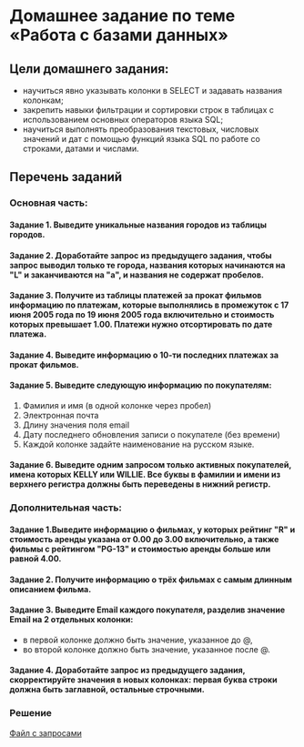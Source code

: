 # Домашнее задание по теме «Работа с базами данных»

## Цели домашнего задания:

- научиться явно указывать колонки в SELECT и задавать названия колонкам;
- закрепить навыки фильтрации и сортировки строк в таблицах с использованием основных операторов языка SQL;
- научиться выполнять преобразования текстовых, числовых значений и дат с помощью функций языка SQL по работе со строками, датами и числами.

## Перечень заданий

### Основная часть:

#### Задание 1. Выведите уникальные названия городов из таблицы городов.

#### Задание 2. Доработайте запрос из предыдущего задания, чтобы запрос выводил только те города, названия которых начинаются на "L" и заканчиваются на "a", и названия не содержат пробелов.

#### Задание 3. Получите из таблицы платежей за прокат фильмов информацию по платежам, которые выполнялись в промежуток с 17 июня 2005 года по 19 июня 2005 года включительно и стоимость которых превышает 1.00. Платежи нужно отсортировать по дате платежа.

#### Задание 4. Выведите информацию о 10-ти последних платежах за прокат фильмов.

#### Задание 5. Выведите следующую информацию по покупателям:
1. Фамилия и имя (в одной колонке через пробел)
2. Электронная почта
3. Длину значения поля email
4. Дату последнего обновления записи о покупателе (без времени)
5. Каждой колонке задайте наименование на русском языке.
   
#### Задание 6. Выведите одним запросом только активных покупателей, имена которых KELLY или WILLIE. Все буквы в фамилии и имени из верхнего регистра должны быть переведены в нижний регистр.

### Дополнительная часть:

#### Задание 1.Выведите информацию о фильмах, у которых рейтинг "R" и стоимость аренды указана от 0.00 до 3.00 включительно, а также фильмы c рейтингом "PG-13" и стоимостью аренды больше или равной 4.00.

#### Задание 2. Получите информацию о трёх фильмах с самым длинным описанием фильма.

#### Задание 3. Выведите Email каждого покупателя, разделив значение Email на 2 отдельных колонки:
- в первой колонке должно быть значение, указанное до @,
- во второй колонке должно быть значение, указанное после @.
  
#### Задание 4. Доработайте запрос из предыдущего задания, скорректируйте значения в новых колонках: первая буква строки должна быть заглавной, остальные строчными.

### Решение
[Файл с запросами](/Projects/SQL/Study_task_1/Solution.sql)
